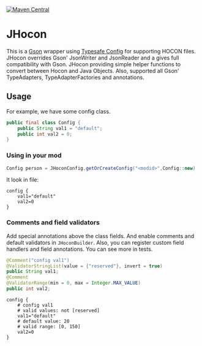[![Maven Central](https://maven-badges.herokuapp.com/maven-central/com.github.dahaka934/jhocon/badge.svg)](https://maven-badges.herokuapp.com/maven-central/com.github.dahaka934/jhocon)
# JHocon

This is a [Gson](https://github.com/google/gson) wrapper using 
[Typesafe Config](https://github.com/lightbend/config) for supporting HOCON files.
JHocon overrides Gson' JsonWriter and JsonReader and a gives full compatibility with Gson.
JHocon providing simple helper functions to convert between Hocon and Java Objects.
Also, supported all Gson' TypeAdapters, TypeAdapterFactories and annotations.

## Usage
For example, we have some config class.
```java
public final class Config {
    public String val1 = "default";
    public int val2 = 0;
}
```
### Using in your mod
```java
Config person = JHoconConfig.getOrCreateConfig("<modid>",Config::new)
```
It look in file:
```hocon
config {
    val1="default"
    val2=0
}
```

### Comments and field validators
Add special annotations above the class fields. And enable comments and default validators
in `JHoconBuilder`. Also, you can register custom field handlers and field annotations.
You can see more in tests.
```java
@Comment("config val1")
@ValidatorStringList(value = {"reserved"}, invert = true)
public String val1;
@Comment
@ValidatorRange(min = 0, max = Integer.MAX_VALUE)
public int val2;
```
```hocon
config {
    # config val1
    # valid values: not [reserved]
    val1="default"
    # default value: 20
    # valid range: [0, 150]
    val2=0
}
```

